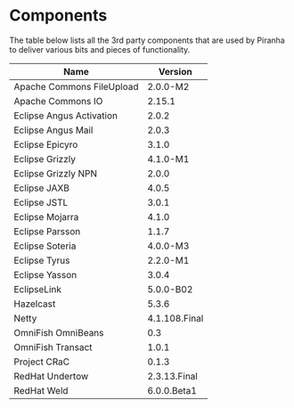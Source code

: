 # Components

The table below lists all the 3rd party components that are used by Piranha to
deliver various bits and pieces of functionality.

| Name                      | Version       |
|---------------------------|---------------|
| Apache Commons FileUpload | 2.0.0-M2      |
| Apache Commons IO         | 2.15.1        |
| Eclipse Angus Activation  | 2.0.2         |
| Eclipse Angus Mail        | 2.0.3         |
| Eclipse Epicyro           | 3.1.0         |
| Eclipse Grizzly           | 4.1.0-M1      |
| Eclipse Grizzly NPN       | 2.0.0         |
| Eclipse JAXB              | 4.0.5         |
| Eclipse JSTL              | 3.0.1         |
| Eclipse Mojarra           | 4.1.0         |
| Eclipse Parsson           | 1.1.7         |
| Eclipse Soteria           | 4.0.0-M3      |
| Eclipse Tyrus             | 2.2.0-M1      |
| Eclipse Yasson            | 3.0.4         |
| EclipseLink               | 5.0.0-B02     |
| Hazelcast                 | 5.3.6         |
| Netty                     | 4.1.108.Final |
| OmniFish OmniBeans        | 0.3           |
| OmniFish Transact         | 1.0.1         |
| Project CRaC              | 0.1.3         |
| RedHat Undertow           | 2.3.13.Final  |
| RedHat Weld               | 6.0.0.Beta1   |
